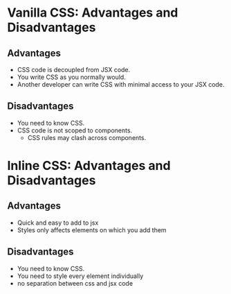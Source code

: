 # Vanilla CSS: Advantages and Disadvantages

## Advantages

- CSS code is decoupled from JSX code.
- You write CSS as you normally would.
- Another developer can write CSS with minimal access to your JSX code.

## Disadvantages

- You need to know CSS.
- CSS code is not scoped to components.
  - CSS rules may clash across components.

# Inline CSS: Advantages and Disadvantages

## Advantages

- Quick and easy to add to jsx
- Styles only affects elements on which you add them

## Disadvantages

- You need to know CSS.
- You need to style every element individually
- no separation between css and jsx code

